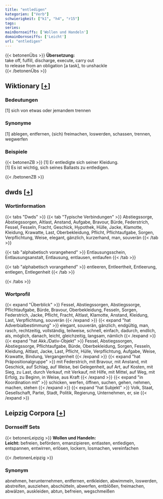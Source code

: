 ```yaml
---
title: "entledigen"
kategorien: ["Verb"]
schwierigkeit: ["k1", "h4", "r15"]
tags:
series:
mainDornseiffs: ['Wollen und Handeln']
domainDornseiffs: ['Leicht']
url: "entledigen"
---
```


{{< betonenÜbs >}}
**Übersetzung:**  
take off, fulfill, discharge, execute, carry out  
to release  from an obligation [a task], to unshackle  
{{< /betonenÜbs >}}

## Wiktionary [[+](https://de.wiktionary.org/wiki/entledigen)]

### Bedeutungen
[1] sich von etwas oder jemandem trennen  

### Synonyme
[1] ablegen, entfernen, (sich) freimachen, loswerden, schassen, trennen, wegwerfen  

### Beispiele
{{< betonenZB >}}
[1] Er entledigte sich seiner Kleidung.  
[1] Es ist wichtig, sich seines Ballasts zu entledigen.  

{{< /betonenZB >}}


## dwds [[+](https://www.dwds.de/wb/entledigen)]

### Wortinformation
{{< tabs "Dwds" >}}
{{< tab "Typische Verbindungen" >}}
Abstiegssorge, Abstiegssorgen, Altlast, Anstand, Aufgabe, Bravour, Bürde, Federstrich, Fessel, Fesseln, Fracht, Geschick, Hypothek, Hülle, Jacke, Klamotte, Kleidung, Krawatte, Last, Oberbekleidung, Pflicht, Pflichtaufgabe, Sorgen, Verpflichtung, Weise, elegant, gänzlich, kurzerhand, man, souverän
{{< /tab >}}

{{< tab "alphabetisch vorangehend" >}}
Entlausungsschein, Entlausungsanstalt, Entlausung, entlausen, entlaufen
{{< /tab >}}

{{< tab "alphabetisch vorangehend" >}}
entleeren, Entleertheit, Entleerung, entlegen, Entlegenheit
{{< /tab >}}

{{< /tabs >}}

### Wortprofil
{{< expand "Überblick" >}} Fessel, Abstiegssorgen, Abstiegssorge, Pflichtaufgabe, Bürde, Bravour, Oberbekleidung, Fesseln, Sorgen, Federstrich, Jacke, Pflicht, Fracht, Altlast, Klamotte, Anstand, Kleidung, Last, Verpflichtung, souverän {{< /expand >}}
{{< expand "hat Adverbialbestimmung" >}} elegant, souverän, gänzlich, endgültig, man, rasch, rechtzeitig, vollständig, teilweise, schnell, einfach, dadurch, endlich, als, möglich, danach, leicht, gleichzeitig, langsam, nämlich {{< /expand >}}
{{< expand "hat Akk./Dativ-Objekt" >}} Fessel, Abstiegssorgen, Abstiegssorge, Pflichtaufgabe, Bürde, Oberbekleidung, Sorgen, Fesseln, Kleidung, Altlast, Jacke, Last, Pflicht, Hülle, Verpflichtung, Aufgabe, Weise, Krawatte, Bindung, Vergangenheit {{< /expand >}}
{{< expand "hat Präpositionalgruppe" >}} mit Federstrich, mit Bravour, mit Anstand, mit Geschick, auf Schlag, auf Weise, bei Gelegenheit, auf Art, auf Kosten, mit Sieg, zu Last, durch Verkauf, mit Verkauf, mit Hilfe, mit Mittel, auf Weg, mit Erfolg, zu Beginn, in Weise, aus Kraft {{< /expand >}}
{{< expand "in Koordination mit" >}} schicken, werfen, öffnen, suchen, gehen, nehmen, machen, stehen {{< /expand >}}
{{< expand "hat Subjekt" >}} Volk, Staat, Gesellschaft, Partei, Stadt, Politik, Regierung, Unternehmen, er, sie {{< /expand >}}

## Leipzig Corpora [[+](https://corpora.uni-leipzig.de/en/res?word=entledigen&corpusId=deu_newscrawl-public_2018)]

### Dornseiff Sets
{{< betonenLeipzig >}}
**Wollen und Handeln:**  
**Leicht:** befreien, befördern, emanzipieren, entlasten, entledigen, entspannen, entwirren, erlösen, lockern, losmachen, vereinfachen  

{{< /betonenLeipzig >}}

### Synonym
abnehmen, herunternehmen, entfernen, entkleiden, abwimmeln, loswerden, abstreifen, ausziehen, abschütteln, abwerfen, entblößen, freimachen, abwälzen, auskleiden, abtun, befreien, wegschmeißen


